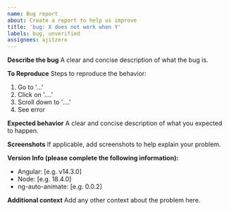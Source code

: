 ```yaml
---
name: Bug report
about: Create a report to help us improve
title: 'bug: X does not work when Y'
labels: bug, unverified
assignees: ajitzero
---
```


**Describe the bug**
A clear and concise description of what the bug is.

**To Reproduce**
Steps to reproduce the behavior:

1. Go to '...'
2. Click on '....'
3. Scroll down to '....'
4. See error

**Expected behavior**
A clear and concise description of what you expected to happen.

**Screenshots**
If applicable, add screenshots to help explain your problem.

**Version Info (please complete the following information):**

- Angular: [e.g. v14.3.0]
- Node: [e.g. 18.4.0]
- ng-auto-animate: [e.g. 0.0.2]

**Additional context**
Add any other context about the problem here.

